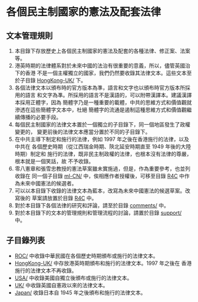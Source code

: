 # 各個民主制國家的憲法及配套法律

## 文本管理規則

1. 本目錄下存放歷史上各個民主制國家的憲法及配套的各種法律、修正案、法案等。
1. 港英時期的法律體系對於未來中國的法治有很重要的意義，所以，儘管英國治下的香港
  不是一個主權獨立的國家，我們仍然要收錄其法律文本。這些文本至於子目錄
  [HongKong-UK/](HongKong-UK) 下。
1. 各個法律文本以頒布時的官方版本為準，語言和文字也以頒布時官方版本所採用的語言
  和文字為凖。所採用的語言不是漢語的，可以附帶漢譯本。建議漢譯本採用正體字，因為
  簡體字乃是一種重要的載體，中共的思維方式和價值觀就滲透在這些簡體字文本中，杜絕
  簡體字的流通是遏制這種思維方式和價值觀繼續傳播的必要手段。
1. 每個民主制國家的法律文本置於一個獨立的子目錄下，同一個地區發生了政權變更的，
  變更前後的法律文本應當分置於不同的子目錄下。
1. 在中共主導下制定和施行的法律，例如 1997 年之後在香港施行的法律，以及中共在
  各個歷史時期（從江西瑞金時期、陝北延安時期直至 1949 年後的大陸時期）制定和
  施行的法律，既非民主制政權的法律，也根本沒有法律的尊嚴，根本就是一個笑話，故
  不予收錄。
1. 零八憲章和張雪忠教授的憲法草案雖未實施過，但是，作為重要參考，也並列收錄在
  同一個子目錄 [ml-CN/](ml-CN) 中，俟相應作者授權後，可移至目錄 [R4C](../R4C)
  中作為未來中國憲法的候選者。
1. 可以以本目錄下收錄的法律文本為藍本，改寫為未來中國憲法的候選草案。改寫後的
  草案請放置於目錄 [R4C](../R4C) 中。
1. 對於本目錄下各個法律的研究和評論，請至於目錄 [comments/](../comments) 中。
1. 對於本目錄下的文本的管理規則和管理流程的討論，請置於目錄
  [support/](../support) 中。


## 子目錄列表

* [ROC/](ROC) 中收錄中華民國在各個歷史時期頒布或施行的法律文本。
* [HongKong-UK/](HongKong-UK) 中存放港英時期頒布和施行的法律文本。1997 年之後在
  香港施行的法律文本不再收錄。
* [USA/](USA) 中收錄美國自獨立後頒布或施行的法律文本。
* [UK/](UK) 中收錄英國自憲政以來的法律文本。
* [Japan/](Japan) 收錄日本自 1945 年之後頒布和施行的法律文本。
